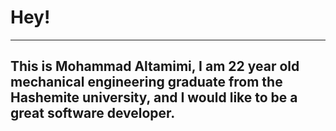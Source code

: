
# Hey!
---

 ## This is Mohammad Altamimi, I am 22 year old mechanical engineering graduate from the Hashemite university, and I would like to be a great software developer.

